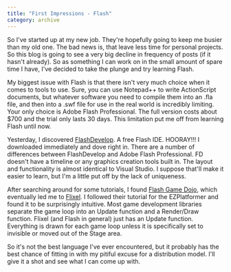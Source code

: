 ```yaml
---
title: "First Impressions - Flash"
category: archive
---
```

So I've started up at my new job. They're hopefully going to keep me busier than my old one. The bad news is, that leave less time for personal projects. So this blog is going to see a very big decline in frequency of posts (if it hasn't already). So as something I can work on in the small amount of spare time I have, I've decided to take the plunge and try learning Flash.

My biggest issue with Flash is that there isn't very much choice when it comes to tools to use. Sure, you can use Notepad++ to write ActionScript documents, but whatever software you need to compile them into an .fla file, and then into a .swf file for use in the real world is incredibly limiting. Your only choice is Adobe Flash Professional. The full version costs about $700 and the trial only lasts 30 days. This limitation put me off from learning Flash until now.

Yesterday, I discovered <a href="http://www.flashdevelop.org/">FlashDevelop</a>. A free Flash IDE. HOORAY!!! I downloaded immediately and dove right in. There are a number of differences between FlashDevelop and Adobe Flash Professional. FD doesn't have a timeline or any graphics creation tools built in. The layout and functionality is almost identical to Visual Studio. I suppose that'll make it easier to learn, but I'm a little put off by the lack of uniqueness.

After searching around for some tutorials, I found <a href="http://flashgamedojo.com/">Flash Game Dojo</a>, which eventually led me to <a href="http://flixel.org/">Flixel</a>. I followed their tutorial for the EZPlatformer and found it to be surprisingly intuitive. Most game development libraries separate the game loop into an Update function and a Render/Draw function. Flixel (and Flash in general) just has an Update function. Everything is drawn for each game loop unless it is specifically set to invisible or moved out of the Stage area.

So it's not the best language I've ever encountered, but it probably has the best chance of fitting in with my pitiful excuse for a distribution model. I'll give it a shot and see what I can come up with.